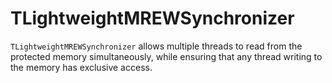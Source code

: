 # TLightweightMREWSynchronizer

`TLightweightMREWSynchronizer` allows multiple threads to read from the protected memory simultaneously, while ensuring that any thread writing to the memory has exclusive access.
